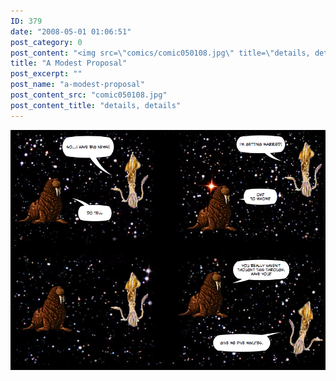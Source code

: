 ```yaml
---
ID: 379
date: "2008-05-01 01:06:51"
post_category: 0
post_content: "<img src=\"comics/comic050108.jpg\" title=\"details, details\" />"
title: "A Modest Proposal"
post_excerpt: ""
post_name: "a-modest-proposal"
post_content_src: "comic050108.jpg"
post_content_title: "details, details"
---
```



[![details, details](/comics-hi-res/comic050108.jpg)](/comics-hi-res/comic050108.jpg "details, details")
